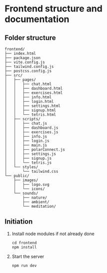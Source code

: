 # Frontend structure and documentation

## Folder structure

    frontend/
    ├── index.html
    ├── package.json
    ├── vite.config.js
    ├── tailwind.config.js
    ├── postcss.config.js
    ├── src/
    │   ├── pages/
    │   │   ├── chat.html
    │   │   ├── dashboard.html
    │   │   ├── exercises.html
    │   │   ├── info.html
    │   │   ├── login.html
    │   │   ├── settings.html
    │   │   ├── signup.html
    │   │   └── tetris.html
    │   ├── scripts/
    │   │   ├── chat.js
    │   │   ├── dashboard.js
    │   │   ├── exercises.js
    │   │   ├── info.js
    │   │   ├── login.js
    │   │   ├── main.js
    │   │   ├── polarConnect.js
    │   │   ├── settings.js
    │   │   ├── signup.js
    │   │   └── tetris.js
    │   └── styles/
    │       └── tailwind.css
    └── public/
        ├── images/
        │   ├── logo.svg
        │   └── icons/
        └── sounds/
            ├── nature/
            ├── ambient/
            └── meditation/

## Initiation

1.  Install node modules if not already done

        cd frontend
        npm install

2.  Start the server

        npm run dev
